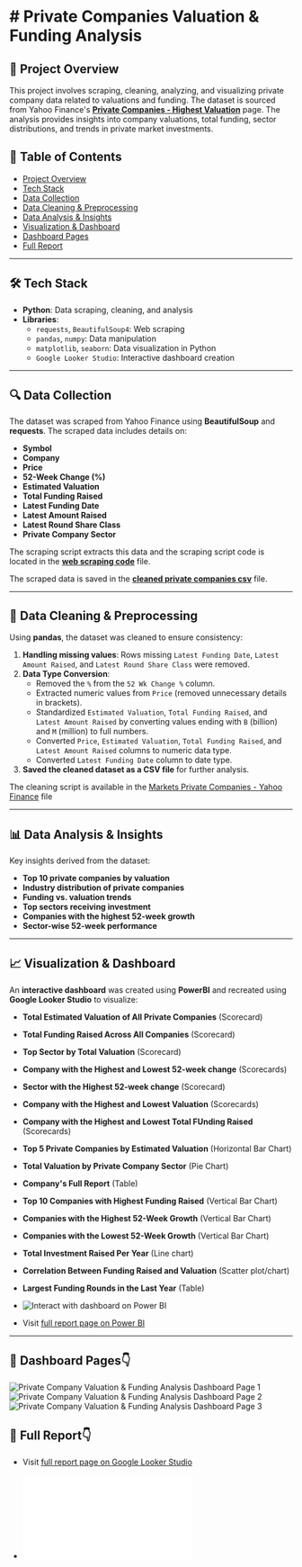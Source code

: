 # # **Private Companies Valuation & Funding Analysis**

## **📌 Project Overview**
This project involves scraping, cleaning, analyzing, and visualizing private company data related to valuations and funding. The dataset is sourced from Yahoo Finance's **[Private Companies - Highest Valuation](https://finance.yahoo.com/markets/private-companies/highest-valuation/?start=0&count=150)** page. The analysis provides insights into company valuations, total funding, sector distributions, and trends in private market investments.

## **📑 Table of Contents**
- [Project Overview](#project-overview)
- [Tech Stack](#tech-stack)
- [Data Collection](#data-collection)
- [Data Cleaning & Preprocessing](#data-cleaning--preprocessing)
- [Data Analysis & Insights](#data-analysis--insights)
- [Visualization & Dashboard](#visualization--dashboard)
- [Dashboard Pages](#dashboard-pages)
- [Full Report](#full-report)

---

## **🛠 Tech Stack**
- **Python**: Data scraping, cleaning, and analysis
- **Libraries**:
  - `requests`, `BeautifulSoup4`: Web scraping
  - `pandas`, `numpy`: Data manipulation
  - `matplotlib`, `seaborn`: Data visualization in Python
  - `Google Looker Studio`: Interactive dashboard creation

---

## **🔍 Data Collection**
The dataset was scraped from Yahoo Finance using **BeautifulSoup** and **requests**. The scraped data includes details on:
- **Symbol**
- **Company**
- **Price**
- **52-Week Change (%)**
- **Estimated Valuation**
- **Total Funding Raised**
- **Latest Funding Date**
- **Latest Amount Raised**
- **Latest Round Share Class**
- **Private Company Sector**

The scraping script extracts this data and the scraping script code is located in the **[web scraping code](web-scraping-code.py)** file.

The scraped data is saved in the **[cleaned private companies csv](cleaned_private_companies.csv)** file.

---

## **🧹 Data Cleaning & Preprocessing**
Using **pandas**, the dataset was cleaned to ensure consistency:
1. **Handling missing values**: Rows missing `Latest Funding Date`, `Latest Amount Raised`, and `Latest Round Share Class` were removed.
2. **Data Type Conversion**:
   - Removed the `%` from the `52 Wk Change %` column.
   - Extracted numeric values from `Price` (removed unnecessary details in brackets).
   - Standardized `Estimated Valuation`, `Total Funding Raised`, and `Latest Amount Raised` by converting values ending with `B` (billion) and `M` (million) to full numbers.
   - Converted `Price`, `Estimated Valuation`, `Total Funding Raised`, and `Latest Amount Raised` columns to numeric data type.
   - Converted `Latest Funding Date` column to date type.
3. **Saved the cleaned dataset as a CSV file** for further analysis.

The cleaning script is available in the [Markets Private Companies - Yahoo Finance](Markets-Private-Companies-Yahoo-Finance.ipynb) file

---

## **📊 Data Analysis & Insights**
Key insights derived from the dataset:
- **Top 10 private companies by valuation**
- **Industry distribution of private companies**
- **Funding vs. valuation trends**
- **Top sectors receiving investment**
- **Companies with the highest 52-week growth**
- **Sector-wise 52-week performance**

---

## **📈 Visualization & Dashboard**
An **interactive dashboard** was created using **PowerBI** and recreated using **Google Looker Studio** to visualize:
- **Total Estimated Valuation of All Private Companies** (Scorecard)
- **Total Funding Raised Across All Companies** (Scorecard)
- **Top Sector by Total Valuation** (Scorecard)
- **Company with the Highest and Lowest 52-week change** (Scorecards)
- **Sector with the Highest 52-week change** (Scorecard)
- **Company with the Highest and Lowest Valuation** (Scorecards)
- **Company with the Highest and Lowest Total FUnding Raised** (Scorecards)

- **Top 5 Private Companies by Estimated Valuation** (Horizontal Bar Chart)
- **Total Valuation by Private Company Sector** (Pie Chart)
- **Company's Full Report** (Table)
- **Top 10 Companies with Highest Funding Raised** (Vertical Bar Chart)
- **Companies with the Highest 52-Week Growth** (Vertical Bar Chart)
- **Companies with the Lowest 52-Week Growth** (Vertical Bar Chart)
- **Total Investment Raised Per Year** (Line chart)
- **Correlation Between Funding Raised and Valuation** (Scatter plot/chart)
- **Largest Funding Rounds in the Last Year** (Table)

- ![Interact with dashboard on Power BI](Private-Company-Funding-&-Valuation-Analysis.pbix)

- Visit [full report page on Power BI](https://app.powerbi.com/groups/me/reports/80be49c5-d3e9-43c4-9074-e2bff5f7f163?pbi_source=desktop)
---

## **📑 Dashboard Pages**👇
![Private Company Valuation & Funding Analysis Dashboard Page 1](private-company-valuation-dashboard-1.png) 
![Private Company Valuation & Funding Analysis Dashboard Page 2](private-company-valuation-dashboard-2.png) 
![Private Company Valuation & Funding Analysis Dashboard Page 3](private-company-valuation-dashboard-3.png) 


## **📑 Full Report**👇

- Visit [full report page on Google Looker Studio](https://lookerstudio.google.com/s/pcvZUqVSLP4)

- ![Private Company Valuation & Funding Analysis](Private_Company_Valuation_Report.pdf)